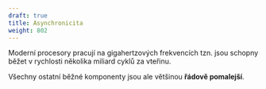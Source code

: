 ```yaml
---
draft: true
title: Asynchronicita
weight: 802
---
```


Moderní procesory pracují na gigahertzových frekvencích tzn. jsou schopny běžet v rychlosti několika miliard cyklů za vteřinu.

Všechny ostatní běžné komponenty jsou ale většinou **řádově pomalejší**.